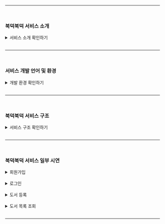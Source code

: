 <br>
<hr>
<br>

### 북덕북덕 서비스 소개

<details>
<summary>서비스 소개 확인하기</summary>

  1. 높은 교재 구매 비용에 따른 대학생들의 경제적 부담을 완화하고자 개발중인 중고 직거래 커뮤니티입니다.

  2. MSA 구조로 개발된 RESTful API 서버를 통해 서버 장애 발생시에 일부 기능은 그대로 사용할 수 있도록 가용성을 확보했습니다.

  3. Spring Cloud, Security를 활용하여 JWT 토큰을 활용한 API-Gateway를 개발했으며, 각 서비스에 대한 요청을 처리하기 이전에 사용자 인증을 총괄적으로 처리합니다.

</details>

<br>
<hr>
<br>

### 서비스 개발 언어 및 환경

<details>
<summary>개발 환경 확인하기</summary>

  #### Front-end : HTML5, CSS3, JavaScript, JQuery, Thymeleaf

  #### Back-end : Java 21, Spring Boot, Spring Security, Spring Cloud, JPA, MariaDB

  #### Server : Oracle Free Tier(사용예정), AWS(차선책)

</details>

<br>
<hr>
<br>

### 북덕북덕 서비스 구조

<details>
  <summary>서비스 구조 확인하기</summary>
  
![image](https://github.com/Blanc-et-noir/MSA-Service/assets/83106564/02479dfa-b0de-4dd2-833c-93c094f7d19a)

1. API GATEWAY 및 특정 기능을 담당하는 8개의 각 서비스로 구성되어 있습니다. 모든 서비스로의 요청은 반드시 API GATEWAY를 거쳐야하며, 일부 API는 인증된 사용자만 접근하실 수 있습니다.


![image](https://github.com/Blanc-et-noir/MSA-Service/assets/83106564/7e38fba7-d3bd-4893-8c0a-c65d79c2ecd8)

2. 위의 그림은 등록된 사용자가 토큰을 발급받는 과정을 나타냅니다. MSA 구조로 설계 및 개발된 서비스이므로, 해당 작업에 참여하지 않는 REPORT SERVICE, VERIFICATION SERVICE 등의 다른 서비스에 장애가 발생하더라도 사용자는 정상적으로 토큰을 발급받을 수 있습니다.

</details>

<br>
<hr>
<br>

### 북덕북덕 서비스 일부 시연

<details>
<summary>회원가입</summary>

![ezgif-6-c250e18983](https://github.com/Blanc-et-noir/MSA-Service/assets/83106564/e42745d4-0b39-40b9-94ce-8ef072596ba2)

  1. 회원 가입시 이메일 인증을 통해, 무분별한 회원 가입을 방지하고 있습니다.

</details>

<br>

<details>
<summary>로그인</summary>
  
![ezgif-5-f407c934d6](https://github.com/Blanc-et-noir/MSA-Service/assets/83106564/5b53697f-668a-4e82-beb5-e0c45ca308a3)

  1. 로그인 실패를 포함하여 에러가 발생할 경우, 사용자에게 토스트 메세지를 전달합니다. 

</details>

<br>

<details>
<summary>도서 등록</summary>

![ezgif-6-5d02562ade](https://github.com/Blanc-et-noir/MSA-Service/assets/83106564/f386eca4-839e-4823-b149-528799d36f17)

  1. 도서 등록 과정을 단계별로 진행하여, 모든 등록절차가 완료되지 않더라도, 도서 정보가 임시 저장될 수 있도록 했습니다.

  2. 임시 저장된 도서 정보는, 나중에 다시 불러와서 그대로 등록 절차를 진행하실 수 있습니다.

</details>

<br>

<details>
<summary>도서 목록 조회</summary>

![도서목록조회](https://github.com/Blanc-et-noir/MSA-Service/assets/83106564/42074f35-fb97-4dfb-b5d9-0058d3bd1b48)

1. 사이드바 메뉴를 통해 카테고리, 등급, 가격, 도서명, 출판사명 등을 기준으로 필터링하여 원하는 중고 도서를 쉽게 검색할 수 있습니다.

2. 각 도서별로 도서의 정보를 간단히 묘사한 태그를 표시함으로써, 사용자의 편의를 돕고 있습니다.

</details>

<br>
<hr>
<br>
